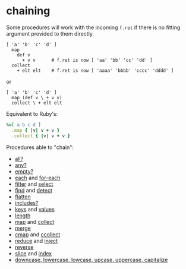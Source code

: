 
# chaining

Some procedures will work with the incoming `f.ret` if there is no fitting argument provided to them directly.

```
[ 'a' 'b' 'c' 'd' ]
  map
    def v
      + v v      # f.ret is now [ 'aa' 'bb' 'cc' 'dd' ]
  collect
    + elt elt    # f.ret is now [ 'aaaa' 'bbbb' 'cccc' 'dddd' ]
```
or
```
[ 'a' 'b' 'c' 'd' ]
  map (def v \ + v v)
  collect \ + elt elt
```

Equivalent to Ruby's:
```ruby
%w[ a b c d ]
  .map { |v| v + v }
  .collect { |v| v + v }
```

Procedures able to "chain":

* [all?](procedures/all.md)
* [any?](procedures/any.md)
* [empty?](procedures/empty.md)
* [each](procedures/each.md) and [for-each](procedures/for_each.md)
* [filter](procedures/filter.md) and [select](procedures/select.md)
* [find](procedures/find.md) and [detect](procedures/detect.md)
* [flatten](procedures/flatten.md)
* [includes?](procedures/includes.md)
* [keys](procedures/keys.md) and [values](procedures/keys.md)
* [length](procedures/length.md)
* [map](procedures/map.md) and [collect](procedures/select.md)
* [merge](procedures/merge.md)
* [cmap](procedures/cmap.md) and [ccollect](procedures/ccollect.md)
* [reduce](procedures/reduce.md) and [inject](procedures/inject.md)
* [reverse](procedures/reverse.md)
* [slice](procedures/slice.md) and [index](procedures/slice.md)
* [downcase, lowercase, lowcase, upcase, uppercase, capitalize](procedures/strings.md)

